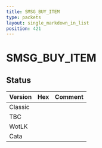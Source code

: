 ```yaml
---
title: SMSG_BUY_ITEM
type: packets
layout: single_markdown_in_list
position: 421
---
```


# SMSG_BUY_ITEM

## Status

Version | Hex | Comment
---------- | ---------- | ---------- 
Classic |  |  
TBC |  |  
WotLK |  |  
Cata |  |  
